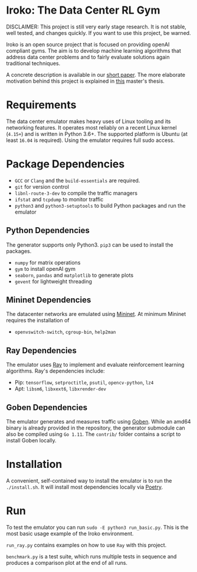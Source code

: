 # Iroko: The Data Center RL Gym
DISCLAIMER: This project is still very early stage research. It is not stable, well tested, and changes quickly. If you want to use this project, be warned.

Iroko is an open source project that is focused on providing openAI compliant gyms. The aim is to develop machine learning algorithms that address data center problems and to fairly evaluate solutions again traditional techniques.

A concrete description is available in our [short paper](https://arxiv.org/abs/1812.09975). The more elaborate motivation behind this project is explained in [this](https://open.library.ubc.ca/cIRcle/collections/ubctheses/24/items/1.0378362) master's thesis.

# Requirements
The data center emulator makes heavy uses of Linux tooling and its networking features. It operates most reliably on a recent Linux kernel (`4.15+`) and is written in Python 3.6+. The supported platform is Ubuntu (at least `16.04` is required). Using the emulator requires full sudo access.

# Package Dependencies
- `GCC` or `Clang` and the `build-essentials` are required.
- `git` for version control
- `libnl-route-3-dev` to compile the traffic managers
- `ifstat` and `tcpdump` to monitor traffic
- `python3` and `python3-setuptools` to build Python packages and run the emulator

## Python Dependencies
The generator supports only Python3. `pip3` can be used to install the packages.

- `numpy` for matrix operations
- `gym` to install openAI gym
- `seaborn`, `pandas` and `matplotlib` to generate plots
- `gevent` for lightweight threading

## Mininet Dependencies
The datacenter networks are emulated using [Mininet](https://github.com/mininet/mininet). At minimum Mininet requires the installation of
- `openvswitch-switch`, `cgroup-bin`, `help2man`

## Ray Dependencies
The emulator uses [Ray](https://github.com/ray-project/ray) to implement and evaluate reinforcement learning algorithms. Ray's dependencies include:
- Pip: `tensorflow`, `setproctitle`, `psutil`, `opencv-python`, `lz4`
- Apt: `libsm6`, `libxext6`, `libxrender-dev`

## Goben Dependencies
The emulator generates and measures traffic using [Goben](https://github.com/udhos/goben). While an amd64 binary is already provided in the repository, the generator submodule can also be compiled using `Go 1.11`. The `contrib/` folder contains a script to install Goben locally.

# Installation
A convenient, self-contained way to install the emulator is to run the `./install.sh`. It will install most dependencies locally via [Poetry](https://github.com/sdispater/poetry).

# Run
To test the emulator you can run `sudo -E python3 run_basic.py`. This is the most basic usage example of the Iroko environment.

`run_ray.py` contains examples on how to use `Ray` with this project.

`benchmark.py` is a test suite, which runs multiple tests in sequence and produces a comparison plot at the end of all runs.